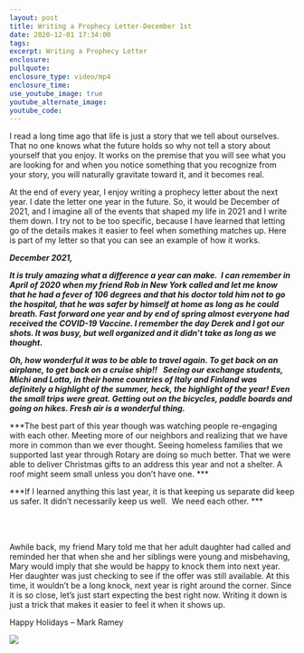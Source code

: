 ```yaml
---
layout: post
title: Writing a Prophecy Letter-December 1st
date: 2020-12-01 17:34:00
tags:
excerpt: Writing a Prophecy Letter
enclosure:
pullquote:
enclosure_type: video/mp4
enclosure_time:
use_youtube_image: true
youtube_alternate_image:
youtube_code:
---
```


I read a long time ago that life is just a story that we tell about ourselves. That no one knows what the future holds so why not tell a story about yourself that you enjoy. It works on the premise that you will see what you are looking for and when you notice something that you recognize from your story, you will naturally gravitate toward it, and it becomes real.

At the end of every year, I enjoy writing a prophecy letter about the next year. I date the letter one year in the future. So, it would be December of 2021, and I imagine all of the events that shaped my life in 2021 and I write them down. I try not to be too specific, because I have learned that letting go of the details makes it easier to feel when something matches up. Here is part of my letter so that you can see an example of how it works.

***December 2021,***

***It is truly amazing what a difference a year can make.&nbsp; I can remember in April of 2020 when my friend Rob in New York called and let me know that he had a fever of 106 degrees and that his doctor told him not to go the hospital, that he was safer by himself at home as long as he could breath. Fast forward one year and by end of spring almost everyone had received the COVID-19 Vaccine. I remember the day Derek and I got our shots. It was busy, but well organized and it didn’t take as long as we thought.***

***Oh, how wonderful it was to be able to travel again. To get back on an airplane, to get back on a cruise ship\!\! &nbsp; Seeing our exchange students, Michi and Lotta, in their home countries of Italy and Finland was definitely a highlight of the summer, heck, the highlight of the year\! Even the small trips were great. Getting out on the bicycles, paddle boards and going on hikes. Fresh air is a wonderful thing.***

***The best part of this year though was watching people re-engaging with each other. Meeting more of our neighbors and realizing that we have more in common than we ever thought. Seeing homeless families that we supported last year through Rotary are doing so much better. That we were able to deliver Christmas gifts to an address this year and not a shelter. A roof might seem small unless you don’t have one. ***

***If I learned anything this last year, it is that keeping us separate did keep us safer. It didn’t necessarily keep us well.&nbsp; We need each other. ***

<div class="row" style="margin: 4rem 0;">
  <div class="col-sm-8">
    <p>Awhile back, my friend Mary told me that her adult daughter had called and reminded her that when she and her siblings were young and misbehaving, Mary would imply that she would be happy to knock them into next year. Her daughter was just checking to see if the offer was still available. At this time, it wouldn’t be a long knock, next year is right around the corner. Since it is so close, let’s just start expecting the best right now. Writing it down is just a trick that makes it easier to feel it when it shows up.</p>
  <p>Happy Holidays – Mark Ramey</p>
  </div>
  <div class="col-sm-4">
     <img src="https://vyralmarketing.s3.amazonaws.com/Mark+Ramey/LotH/2020/Picture1.jpg">
  </div>
</div>